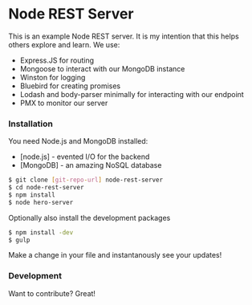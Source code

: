 # Node REST Server

This is an example Node REST server. It is my intention that this helps others explore and learn.
We use:
  -  Express.JS for routing
  - Mongoose to interact with our MongoDB instance
  - Winston for logging
  - Bluebird for creating promises
  - Lodash and body-parser minimally for interacting with our endpoint
  - PMX to monitor our server

### Installation

You need Node.js and MongoDB installed:

* [node.js] - evented I/O for the backend
* [MongoDB] - an amazing NoSQL database

```sh
$ git clone [git-repo-url] node-rest-server
$ cd node-rest-server
$ npm install
$ node hero-server
```
Optionally also install the development packages
```sh
$ npm install -dev
$ gulp
```
Make a change in your file and instantanously see your updates!

### Development

Want to contribute? Great!
